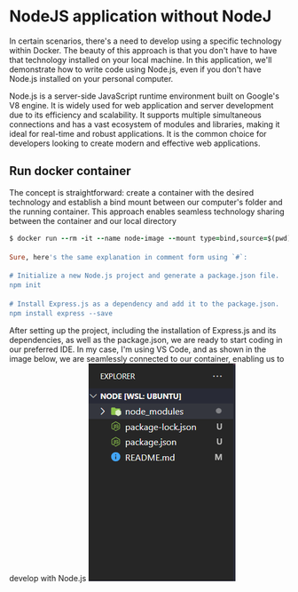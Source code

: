 # NodeJS application without NodeJ

In certain scenarios, there's a need to develop using a specific technology within Docker. The beauty of this approach is that you don't have to have that technology installed on your local machine. In this application, we'll demonstrate how to write code using Node.js, even if you don't have Node.js installed on your personal computer.

Node.js is a server-side JavaScript runtime environment built on Google's V8 engine. It is widely used for web application and server development due to its efficiency and scalability. It supports multiple simultaneous connections and has a vast ecosystem of modules and libraries, making it ideal for real-time and robust applications. It is the common choice for developers looking to create modern and effective web applications.

## Run docker container
The concept is straightforward: create a container with the desired technology and establish a bind mount between our computer's folder and the running container. This approach enables seamless technology sharing between the container and our local directory
```rb
$ docker run --rm -it --name node-image --mount type=bind,source=$(pwd),target=/usr/src/app -p 3000:3000 node:15 bash

Sure, here's the same explanation in comment form using `#`:

# Initialize a new Node.js project and generate a package.json file.
npm init

# Install Express.js as a dependency and add it to the package.json.
npm install express --save
```
After setting up the project, including the installation of Express.js and its dependencies, as well as the package.json, we are ready to start coding in our preferred IDE. In my case, I'm using VS Code, and as shown in the image below, we are seamlessly connected to our container, enabling us to develop with Node.js
![Texto Alternativo](https://github.com/JoaoFrancisco11/NodejsAppli-withoutNode/blob/main/VSCode.png)

